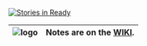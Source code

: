 [![Stories in Ready](https://badge.waffle.io/defn-podcast/show-notes.png?label=ready&title=Ready)](https://waffle.io/defn-podcast/show-notes)

|![logo](https://cloud.githubusercontent.com/assets/120437/20456631/b40d0276-ae7a-11e6-8524-a2605143e279.jpg) | Notes are on the [WIKI](https://github.com/defn-podcast/show-notes/wiki). |
|--|--|
